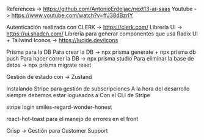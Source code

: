 References -> https://github.com/AntonioErdeljac/next13-ai-saas
Youtube -> https://www.youtube.com/watch?v=ffJ38dBzrlY

Autenticación realizada con CLERK -> https://clerk.com/
Librería UI -> https://ui.shadcn.com/ Libreria para generar componentes que usa Radix UI + Tailwind
Iconos -> https://lucide.dev/icons

Prisma para la DB
Para crear la DB ->
npx prisma generate + npx prisma db push
Para hacer correr la DB ->
npx prisma studio
Para eliminar la base de datos ->
npx prisma migrate reset

Gestión de estado con -> Zustand

Instalando Stripe para gestión de subscripciones
A la hora del desarrollo siempre debemos estar logueados a Con el CLI de Stripe

stripe login
smiles-regard-wonder-honest

react-hot-toast para el manejo de errores en el front

Crisp -> Gestión para Customer Support
